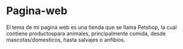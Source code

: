 # Pagina-web
El tema de mi pagina web es una tienda que se llama Petshop, la cual contiene productospara animales, principalmente comida, desde mascotas/domesticos, hasta salvajes o anfibios.

